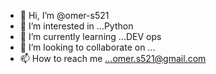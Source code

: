 - 👋 Hi, I’m @omer-s521
- 👀 I’m interested in ...Python
- 🌱 I’m currently learning ...DEV ops
- 💞️ I’m looking to collaborate on ...
- 📫 How to reach me ...omer.s521@gmail.com

<!---
omer-s521/omer-s521 is a ✨ special ✨ repository because its `README.md` (this file) appears on your GitHub profile.
You can click the Preview link to take a look at your changes.
--->
